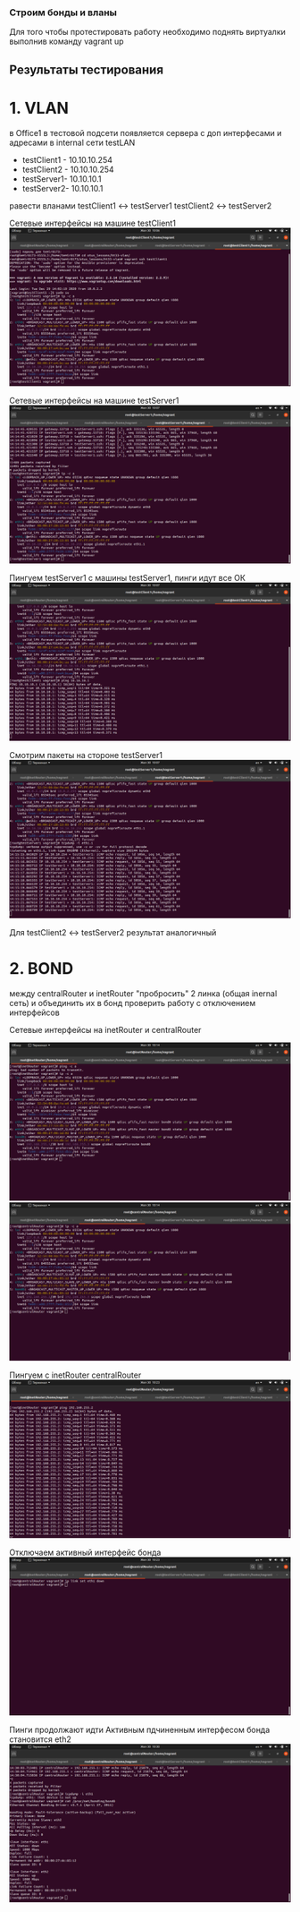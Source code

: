 ### Строим бонды и вланы

Для того чтобы протестировать работу необходимо поднять виртуалки выполнив команду vagrant up

## Результаты тестирования

# 1. VLAN

в Office1 в тестовой подсети появляется сервера с доп интерфесами и адресами
в internal сети testLAN
- testClient1 - 10.10.10.254
- testClient2 - 10.10.10.254
- testServer1- 10.10.10.1
- testServer2- 10.10.10.1

равести вланами
testClient1 <-> testServer1
testClient2 <-> testServer2

Сетевые интерфейсы на машине testClient1
![](pics/1.png)

Сетевые интерфейсы на машине testServer1
![](pics/3.png)

Пингуем testServer1 с машины testServer1, пинги идут все ОК
![](pics/2.png)

Смотрим пакеты на стороне testServer1
![](pics/4.png)

Для testClient2 <-> testServer2 результат аналогичный

# 2. BOND

между centralRouter и inetRouter
"пробросить" 2 линка (общая inernal сеть) и объединить их в бонд
проверить работу c отключением интерфейсов


Сетевые интерфейсы на inetRouter и centralRouter

![](pics/5.png)
![](pics/6.png)

Пингуем с inetRouter centralRouter
![](pics/7.png)

Отключаем активный интерфейс бонда
![](pics/8.png)

Пинги продолжают идти
Активным пдчиненным интерфесом бонда становится eth2
![](pics/9.png)